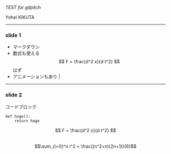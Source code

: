 *TEST for gitpitch*

Yohei KIKUTA

---
### slide 1

- マークダウン
- 数式も使える　$$ F = \frac{d^2 x}{d t^2} $$ はず
- アニメーションもあり |

---
### slide 2

コードブロック

```
def hoge():
    return hage
```

$$ F = \frac{d^2 x}{d t^2} $$  
$$\sum_{i=0}^n i^2 = \frac{(n^2+n)(2n+1)}{6}$$
